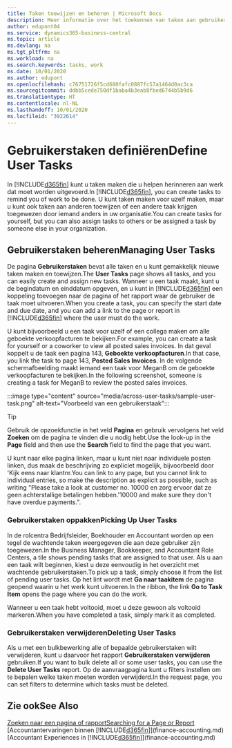 ```yaml
---
title: Taken toewijzen en beheren | Microsoft Docs
description: Meer informatie over het toekennen van taken aan gebruikers, zoals uw accountant, in Business Central
author: edupont04
ms.service: dynamics365-business-central
ms.topic: article
ms.devlang: na
ms.tgt_pltfrm: na
ms.workload: na
ms.search.keywords: tasks, work
ms.date: 10/01/2020
ms.author: edupont
ms.openlocfilehash: c76751726f5cd680fafc0887fc57a1464d0ac3ca
ms.sourcegitcommit: ddbb5cede750df1baba4b3eab8fbed6744b5b9d6
ms.translationtype: HT
ms.contentlocale: nl-NL
ms.lasthandoff: 10/01/2020
ms.locfileid: "3922614"
---
```

# <a name="define-user-tasks"></a><span data-ttu-id="c3fdf-103">Gebruikerstaken definiëren</span><span class="sxs-lookup"><span data-stu-id="c3fdf-103">Define User Tasks</span></span>

<span data-ttu-id="c3fdf-104">In [!INCLUDE[d365fin](includes/d365fin_md.md)] kunt u taken maken die u helpen herinneren aan werk dat moet worden uitgevoerd.</span><span class="sxs-lookup"><span data-stu-id="c3fdf-104">In [!INCLUDE[d365fin](includes/d365fin_md.md)], you can create tasks to remind you of work to be done.</span></span> <span data-ttu-id="c3fdf-105">U kunt taken maken voor uzelf maken, maar u kunt ook taken aan anderen toewijzen of een andere taak krijgen toegewezen door iemand anders in uw organisatie.</span><span class="sxs-lookup"><span data-stu-id="c3fdf-105">You can create tasks for yourself, but you can also assign tasks to others or be assigned a task by someone else in your organization.</span></span>  

## <a name="managing-user-tasks"></a><span data-ttu-id="c3fdf-106">Gebruikerstaken beheren</span><span class="sxs-lookup"><span data-stu-id="c3fdf-106">Managing User Tasks</span></span>

<span data-ttu-id="c3fdf-107">De pagina **Gebruikerstaken** bevat alle taken en u kunt gemakkelijk nieuwe taken maken en toewijzen.</span><span class="sxs-lookup"><span data-stu-id="c3fdf-107">The **User Tasks** page shows all tasks, and you can easily create and assign new tasks.</span></span> <span data-ttu-id="c3fdf-108">Wanneer u een taak maakt, kunt u de begindatum en einddatum opgeven, en u kunt in [!INCLUDE[d365fin](includes/d365fin_md.md)] een koppeling toevoegen naar de pagina of het rapport waar de gebruiker de taak moet uitvoeren.</span><span class="sxs-lookup"><span data-stu-id="c3fdf-108">When you create a task, you can specify the start date and due date, and you can add a link to the page or report in [!INCLUDE[d365fin](includes/d365fin_md.md)] where the user must do the work.</span></span>  

<span data-ttu-id="c3fdf-109">U kunt bijvoorbeeld u een taak voor uzelf of een collega maken om alle geboekte verkoopfacturen te bekijken.</span><span class="sxs-lookup"><span data-stu-id="c3fdf-109">For example, you can create a task for yourself or a coworker to view all posted sales invoices.</span></span> <span data-ttu-id="c3fdf-110">In dat geval koppelt u de taak een pagina 143, **Geboekte verkoopfacturen**.</span><span class="sxs-lookup"><span data-stu-id="c3fdf-110">In that case, you link the task to page 143, **Posted Sales Invoices**.</span></span> <span data-ttu-id="c3fdf-111">In de volgende schermafbeelding maakt iemand een taak voor MeganB om de geboekte verkoopfacturen te bekijken.</span><span class="sxs-lookup"><span data-stu-id="c3fdf-111">In the following screenshot, someone is creating a task for MeganB to review the posted sales invoices.</span></span>  

:::image type="content" source="media/across-user-tasks/sample-user-task.png" alt-text="Voorbeeld van een gebruikerstaak":::

> [!TIP]  
> <span data-ttu-id="c3fdf-113">Gebruik de opzoekfunctie in het veld **Pagina** en gebruik vervolgens het veld **Zoeken** om de pagina te vinden die u nodig hebt.</span><span class="sxs-lookup"><span data-stu-id="c3fdf-113">Use the look-up in the **Page** field and then use the **Search** field to find the page that you want.</span></span>  
>
> <span data-ttu-id="c3fdf-114">U kunt naar elke pagina linken, maar u kunt niet naar individuele posten linken, dus maak de beschrijving zo expliciet mogelijk, bijvoorbeeld door 'Kijk eens naar klantnr.</span><span class="sxs-lookup"><span data-stu-id="c3fdf-114">You can link to any page, but you cannot link to individual entries, so make the description as explicit as possible, such as writing "Please take a look at customer no.</span></span> <span data-ttu-id="c3fdf-115">10000 en zorg ervoor dat ze geen achterstallige betalingen hebben.'</span><span class="sxs-lookup"><span data-stu-id="c3fdf-115">10000 and make sure they don't have overdue payments.".</span></span>

### <a name="picking-up-user-tasks"></a><span data-ttu-id="c3fdf-116">Gebruikerstaken oppakken</span><span class="sxs-lookup"><span data-stu-id="c3fdf-116">Picking Up User Tasks</span></span>

<span data-ttu-id="c3fdf-117">In de rolcentra Bedrijfsleider, Boekhouder en Accountant worden op een tegel de wachtende taken weergegeven die aan deze gebruiker zijn toegewezen.</span><span class="sxs-lookup"><span data-stu-id="c3fdf-117">In the Business Manager, Bookkeeper, and Accountant Role Centers, a tile shows pending tasks that are assigned to that user.</span></span> <span data-ttu-id="c3fdf-118">Als u aan een taak wilt beginnen, kiest u deze eenvoudig in het overzicht met wachtende gebruikerstaken.</span><span class="sxs-lookup"><span data-stu-id="c3fdf-118">To pick up a task, simply choose it from the list of pending user tasks.</span></span> <span data-ttu-id="c3fdf-119">Op het lint wordt met **Ga naar taakitem** de pagina geopend waarin u het werk kunt uitvoeren.</span><span class="sxs-lookup"><span data-stu-id="c3fdf-119">In the ribbon, the link **Go to Task Item** opens the page where you can do the work.</span></span>  

<span data-ttu-id="c3fdf-120">Wanneer u een taak hebt voltooid, moet u deze gewoon als voltooid markeren.</span><span class="sxs-lookup"><span data-stu-id="c3fdf-120">When you have completed a task, simply mark it as completed.</span></span>  

### <a name="deleting-user-tasks"></a><span data-ttu-id="c3fdf-121">Gebruikerstaken verwijderen</span><span class="sxs-lookup"><span data-stu-id="c3fdf-121">Deleting User Tasks</span></span>

<span data-ttu-id="c3fdf-122">Als u met een bulkbewerking alle of bepaalde gebruikerstaken wilt verwijderen, kunt u daarvoor het rapport **Gebruikerstaken verwijderen** gebruiken.</span><span class="sxs-lookup"><span data-stu-id="c3fdf-122">If you want to bulk delete all or some user tasks, you can use the **Delete User Tasks** report.</span></span> <span data-ttu-id="c3fdf-123">Op de aanvraagpagina kunt u filters instellen om te bepalen welke taken moeten worden verwijderd.</span><span class="sxs-lookup"><span data-stu-id="c3fdf-123">In the request page, you can set filters to determine which tasks must be deleted.</span></span>  

## <a name="see-also"></a><span data-ttu-id="c3fdf-124">Zie ook</span><span class="sxs-lookup"><span data-stu-id="c3fdf-124">See Also</span></span>

[<span data-ttu-id="c3fdf-125">Zoeken naar een pagina of rapport</span><span class="sxs-lookup"><span data-stu-id="c3fdf-125">Searching for a Page or Report</span></span>](ui-search.md)  
<span data-ttu-id="c3fdf-126">[Accountantervaringen binnen [!INCLUDE[d365fin](includes/d365fin_md.md)]](finance-accounting.md)</span><span class="sxs-lookup"><span data-stu-id="c3fdf-126">[Accountant Experiences in [!INCLUDE[d365fin](includes/d365fin_md.md)]](finance-accounting.md)</span></span>  

